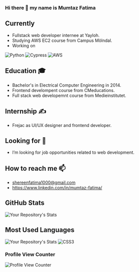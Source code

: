 ### Hi there 👋 my name is Mumtaz Fatima  
## Currently
- Fullstack web developer internee at Yayloh. 
- Studying AWS EC2 course from Campus Mölndal.
- Working on 
<p>
  <img alt="Python" src="https://img.shields.io/static/v1?style=for-the-badge&message=Python&color=3776AB&logo=Python&logoColor=FFFFFF&label=" />
  <img alt="Cypress" src="https://img.shields.io/static/v1?style=for-the-badge&message=Cypress&color=17202C&logo=Cypress&logoColor=FFFFFF&label=" />
  <img alt="AWS" src="https://img.shields.io/static/v1?style=for-the-badge&message=Amazon&color=222222&logo=Amazon&logoColor=FF9900&label=" />
 </p>

## Education 🎓
-  Bachelor's in Electrical Computer Engineering in 2014.
- Frontend develompent course from CMeducations.
- Full stack web developemnt course from Medieinstitutet. 
## Internship ✍ 
- Frejac as UI/UX designer and frontend developer.

## Looking for 🔭
-  I’m looking for job opportunities related to web development.

## How to reach me 📫
  - shereenfatima1000@gmail.com
  - https://www.linkedin.com/in/mumtaz-fatima/
 <p>
  <a href="mailto:shereenfatima1000@gmail.com">
    <i class="fa fa-envelope"></i>
  </a>
  <a href="https://www.linkedin.com/in/mumtaz-fatima" target="_blank">
    <i class="fa fa-linkedin-square"></i>
  </a>
 </p>

## GitHub Stats
![Your Repository's Stats](https://github-readme-stats.vercel.app/api?username=momo1000&show_icons=true)

## Most Used Languages
![Your Repository's Stats](https://github-readme-stats.vercel.app/api/top-langs/?username=momo1000&theme=blue-green)
![CSS3](https://img.shields.io/badge/css3-%231572B6.svg?style=for-the-badge&logo=css3&logoColor=white)

### Profile View Counter
![Profile View Counter](https://komarev.com/ghpvc/?username=momo1000)




